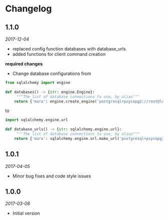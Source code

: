 # Changelog

## 1.1.0 
*2017-12-04*

- replaced config function databases with database_urls
- added functions for client command creation
 
**required changes**

- Change database configurations from

```python
from sqlalchemy import engine
 
def databases() -> {str: engine.Engine}:
     """The list of database connections to use, by alias"""
    return {'mara': engine.create_engine('postgresql+psycopg2://root@localhost/mara')}

```

to

```python
import sqlalchemy.engine.url
 
def database_urls() -> {str: sqlalchemy.engine.url}:
     """The list of database connections to use, by alias"""
    return {'mara': sqlalchemy.engine.url.make_url('postgresql+psycopg2://root@localhost/mara')}
```


## 1.0.1
*2017-04-05*

- Minor bug fixes and code style issues


## 1.0.0 
*2017-03-08* 

- Initial version


